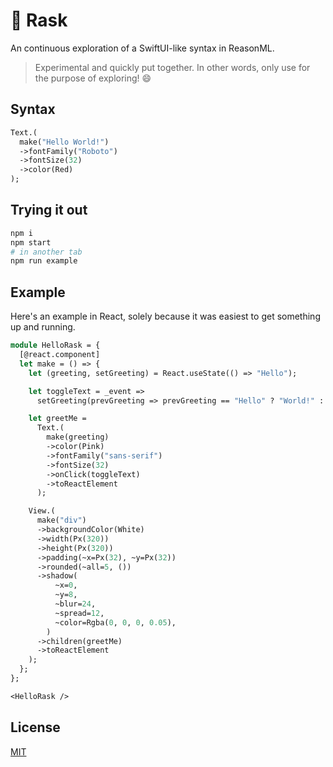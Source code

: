 # 💨 Rask

An continuous exploration of a SwiftUI-like syntax in ReasonML.

> Experimental and quickly put together. In other words, only use for the purpose of exploring! 😄

## Syntax

```ocaml
Text.(
  make("Hello World!")
  ->fontFamily("Roboto")
  ->fontSize(32)
  ->color(Red)
);
```

## Trying it out

```sh
npm i
npm start
# in another tab
npm run example
```

## Example

Here's an example in React, solely because it was easiest to get something up and running.

```ocaml
module HelloRask = {
  [@react.component]
  let make = () => {
    let (greeting, setGreeting) = React.useState(() => "Hello");

    let toggleText = _event =>
      setGreeting(prevGreeting => prevGreeting == "Hello" ? "World!" : "Hello");

    let greetMe =
      Text.(
        make(greeting)
        ->color(Pink)
        ->fontFamily("sans-serif")
        ->fontSize(32)
        ->onClick(toggleText)
        ->toReactElement
      );

    View.(
      make("div")
      ->backgroundColor(White)
      ->width(Px(320))
      ->height(Px(320))
      ->padding(~x=Px(32), ~y=Px(32))
      ->rounded(~all=5, ())
      ->shadow(
          ~x=0,
          ~y=8,
          ~blur=24,
          ~spread=12,
          ~color=Rgba(0, 0, 0, 0.05),
        )
      ->children(greetMe)
      ->toReactElement
    );
  };
};

<HelloRask />
```

## License

[MIT](./LICENSE)
